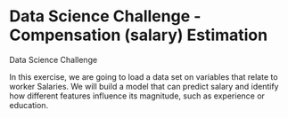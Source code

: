 # Data Science Challenge - Compensation (salary) Estimation

Data Science Challenge

In this exercise, we are going to load a data set on variables that relate to worker Salaries. We will build a model that can predict salary and identify how different features influence its magnitude, such as experience or education.
